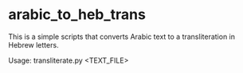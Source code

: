 # arabic_to_heb_trans
This is a simple scripts that converts Arabic text to a transliteration in Hebrew letters.

Usage: transliterate.py <TEXT_FILE>
